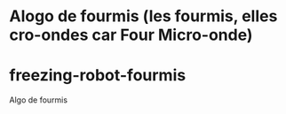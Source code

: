 Alogo de fourmis (les fourmis, elles cro-ondes car Four Micro-onde)
==
# freezing-robot-fourmis
Algo de fourmis
